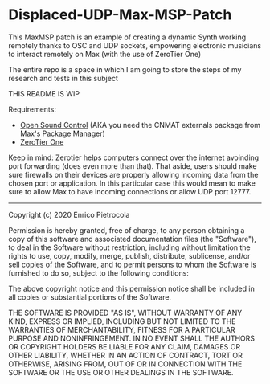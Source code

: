 # Displaced-UDP-Max-MSP-Patch
This MaxMSP patch is an example of creating a dynamic Synth working remotely thanks to OSC and UDP sockets, empowering electronic musicians to interact remotely on Max (with the use of ZeroTier One)

The entire repo is a space in which I am going to store the steps of my research and tests in this subject

THIS README IS WIP

Requirements: 
* [Open Sound Control](https://cnmat.berkeley.edu/downloads) (AKA you need the CNMAT externals package from Max's Package Manager) 
* [ZeroTier One](https://www.zerotier.com/)

Keep in mind:
Zerotier helps computers connect over the internet avoinding port forwarding (does even more than that).
That aside, users should make sure firewalls on their devices are properly allowing incoming data from the chosen port or application. In this particular case this would mean to make sure to allow Max to have incoming connections or allow UDP port 12777.



_______________________________________________________________________________________________________________________________

Copyright (c) 2020 Enrico Pietrocola

Permission is hereby granted, free of charge, to any person obtaining a copy
of this software and associated documentation files (the "Software"), to deal
in the Software without restriction, including without limitation the rights
to use, copy, modify, merge, publish, distribute, sublicense, and/or sell
copies of the Software, and to permit persons to whom the Software is
furnished to do so, subject to the following conditions:

The above copyright notice and this permission notice shall be included in all
copies or substantial portions of the Software.

THE SOFTWARE IS PROVIDED "AS IS", WITHOUT WARRANTY OF ANY KIND, EXPRESS OR
IMPLIED, INCLUDING BUT NOT LIMITED TO THE WARRANTIES OF MERCHANTABILITY,
FITNESS FOR A PARTICULAR PURPOSE AND NONINFRINGEMENT. IN NO EVENT SHALL THE
AUTHORS OR COPYRIGHT HOLDERS BE LIABLE FOR ANY CLAIM, DAMAGES OR OTHER
LIABILITY, WHETHER IN AN ACTION OF CONTRACT, TORT OR OTHERWISE, ARISING FROM,
OUT OF OR IN CONNECTION WITH THE SOFTWARE OR THE USE OR OTHER DEALINGS IN THE
SOFTWARE.
